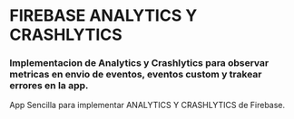 # FIREBASE ANALYTICS Y CRASHLYTICS
### Implementacion de Analytics y Crashlytics para observar metricas en envio de eventos, eventos custom y trakear errores en la app.

App Sencilla para implementar ANALYTICS Y CRASHLYTICS de Firebase.

